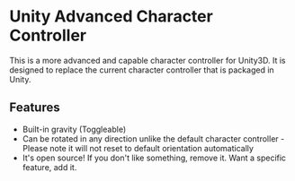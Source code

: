 # Unity Advanced Character Controller

This is a more advanced and capable character controller for Unity3D. It is designed to replace the current character controller that is packaged in Unity.

## Features
- Built-in gravity (Toggleable)
- Can be rotated in any direction unlike the default character controller - Please note it will not reset to default orientation automatically
- It's open source! If you don't like something, remove it. Want a specific feature, add it.
